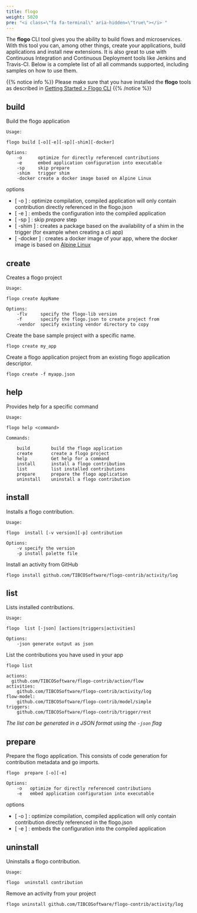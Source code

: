 ```yaml
---
title: flogo
weight: 5020
pre: "<i class=\"fa fa-terminal\" aria-hidden=\"true\"></i> "
---
```


The **flogo** CLI tool gives you the ability to build flows and microservices. With this tool you can, among other things, create your applications, build applications and install new extensions. It is also great to use with Continuous Integration and Continuous Deployment tools like Jenkins and Travis-CI. Below is a complete list of all all commands supported, including samples on how to use them.

{{% notice info %}}
Please make sure that you have installed the **flogo** tools as described in [Getting Started > Flogo CLI](../../getting-started/getting-started-cli/)
{{% /notice %}}

## build
Build the flogo application
```
Usage:

flogo build [-o][-e][-sp][-shim][-docker]

Options:
    -o      optimize for directly referenced contributions
    -e      embed application configuration into executable
    -sp     skip prepare
    -shim   trigger shim
    -docker create a docker image based on Alpine Linux
```
 	
options	

* [ -o ] : optimize compilation, compiled application will only contain contribution directly referenced in the flogo.json
* [ -e ] : embeds the configuration into the compiled application
* [ -sp ] : skip *prepare* step
* [ -shim ] : creates a package based on the availability of a shim in the trigger (for example when creating a cli app)
* [ -docker ] : creates a docker image of your app, where the docker image is based on [Alpine Linux](https://hub.docker.com/_/alpine/)

## create
Creates a flogo project
```
Usage:

flogo create AppName

Options:
    -flv     specify the flogo-lib version
    -f       specify the flogo.json to create project from
    -vendor  specify existing vendor directory to copy
```

Create the base sample project with a specific name.
```	
flogo create my_app
```

Create a flogo application project from an existing flogo application descriptor.
```	
flogo create -f myapp.json
```

## help
Provides help for a specific command
```
Usage:

flogo help <command>

Commands:

    build        build the flogo application
    create       create a flogo project
    help         Get help for a command
    install      install a flogo contribution
    list         list installed contributions
    prepare      prepare the flogo application
    uninstall    uninstall a flogo contribution
```

## install
Installs a flogo contribution.
```
Usage:

flogo  install [-v version][-p] contribution

Options:
    -v specify the version
    -p install palette file
```

Install an activity from GitHub
```
flogo install github.com/TIBCOSoftware/flogo-contrib/activity/log
```

## list
Lists installed contributions.
```
Usage:

flogo  list [-json] [actions|triggers|activities]

Options:
    -json generate output as json
```  

List the contributions you have used in your app
```
flogo list
	
actions:
  github.com/TIBCOSoftware/flogo-contrib/action/flow
activities:
	github.com/TIBCOSoftware/flogo-contrib/activity/log
flow-model:
	github.com/TIBCOSoftware/flogo-contrib/model/simple
triggers:
	github.com/TIBCOSoftware/flogo-contrib/trigger/rest
```

_The list can be generated in a JSON format using the `-json` flag_

## prepare
Prepare the flogo application. This consists of code generation for contribution metadata and go imports.
```
flogo  prepare [-o][-e]

Options:
    -o   optimize for directly referenced contributions
    -e   embed application configuration into executable
```
 	
options
	
* [ -o ] : optimize compilation, compiled application will only contain contribution directly referenced in the flogo.json
* [ -e ] : embeds the configuration into the compiled application	 	
	
## uninstall
Uninstalls a flogo contribution.
```
Usage:

flogo  uninstall contribution
```

Remove an activity from your project
```
flogo uninstall github.com/TIBCOSoftware/flogo-contrib/activity/log
```
